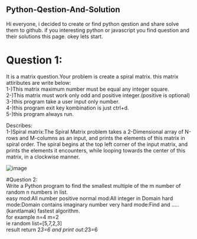 ## Python-Qestion-And-Solution
Hi everyone, i decided to create or find python qestion and share solve them to github.
if you interesting python or javascript you find question and their solutions this page.
okey lets start.

# Question 1: <br>
It is a matrix question.Your problem is create a spiral matrix. this matrix attiributes are write below: <br>
1-)This matrix maximum number must be equal any integer square. <br>
2-)This matrix must work only odd and positive integer.(positive is optional) <br>
3-)this program take a user input only number. <br>
4-)this program exit key kombination is just ctrl+d. <br>
5-)this program always run.<br>

Describes:<br>
1-)Spiral matrix:The Spiral Matrix problem takes a 2-Dimensional array of N-rows and M-columns as an input, and prints the elements of this matrix in spiral order. The spiral begins at the top left corner of the input matrix, and prints the elements it encounters, while looping towards the center of this matrix, in a clockwise manner.

![image](https://user-images.githubusercontent.com/97265601/185188381-6b6982d5-9cae-4152-995a-90c51589921a.png)
<br>

#Question 2: <br>
Write a Python program to find the smallest multiple of the m number of random n numbers in list.<br>
easy mod:All number positive normal mod:All integer in Domain hard mode:Domain contains imaginary number very hard mode:Find and .....(kanıtlamak) fastest algorithm.<br>
for example n=4 m=2<br>
ie random list=[5,7,2,3]<br>
result return 2*3=6 and print out:2*3=6<br>
